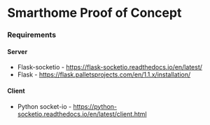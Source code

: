 <h1>Smarthome Proof of Concept</h1>
<h3>Requirements</h3>

<h4>Server</h4>

* Flask-socketio - https://flask-socketio.readthedocs.io/en/latest/
* Flask - https://flask.palletsprojects.com/en/1.1.x/installation/

<h4>Client</h4>

* Python socket-io - https://python-socketio.readthedocs.io/en/latest/client.html